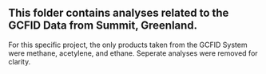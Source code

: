 ## This folder contains analyses related to the GCFID Data from Summit, Greenland.

For this specific project, the only products taken from the GCFID System were methane, acetylene, and ethane. 
Seperate analyses were removed for clarity. 
  
